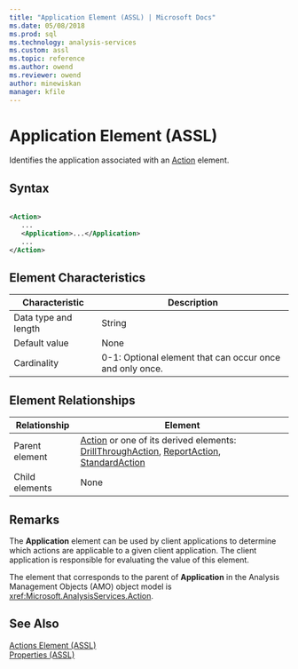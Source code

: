 ```yaml
---
title: "Application Element (ASSL) | Microsoft Docs"
ms.date: 05/08/2018
ms.prod: sql
ms.technology: analysis-services
ms.custom: assl
ms.topic: reference
ms.author: owend
ms.reviewer: owend
author: minewiskan
manager: kfile
---
```

# Application Element (ASSL)

  Identifies the application associated with an [Action](../objects/action-element-assl.md) element.  
  
## Syntax  
  
```xml  
  
<Action>  
   ...  
   <Application>...</Application>  
   ...  
</Action>  
```  
  
## Element Characteristics  
  
|Characteristic|Description|  
|--------------------|-----------------|  
|Data type and length|String|  
|Default value|None|  
|Cardinality|0-1: Optional element that can occur once and only once.|  
  
## Element Relationships  
  
|Relationship|Element|  
|------------------|-------------|  
|Parent element|[Action](../objects/action-element-assl.md) or one of its derived elements: [DrillThroughAction](../data-type/drillthroughaction-data-type-assl.md), [ReportAction](../data-type/reportaction-data-type-assl.md), [StandardAction](../data-type/standardaction-data-type-assl.md)|  
|Child elements|None|  
  
## Remarks  
 The **Application** element can be used by client applications to determine which actions are applicable to a given client application. The client application is responsible for evaluating the value of this element.  
  
 The element that corresponds to the parent of **Application** in the Analysis Management Objects (AMO) object model is <xref:Microsoft.AnalysisServices.Action>.  
  
## See Also  
 [Actions Element &#40;ASSL&#41;](collections/actions-element-assl.md)   
 [Properties &#40;ASSL&#41;](properties-assl.md)  
  
  
